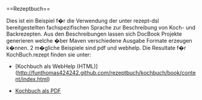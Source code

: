 ==Rezeptbuch==

Dies ist ein Beispiel f�r die Verwendung der unter rezept-dsl bereitgestellten fachspezifischen Sprache zur Beschreibung von Koch- und Backrezepten.
Aus den Beschreibungen lassen sich DocBook Projekte generieren welche �ber Maven verschiedene Ausgabe Formate erzeugen k�nnen. 
2 m�gliche Beispiele sind pdf und webhelp. Die Resultate f�r KochBuch.rezept finden sie unter:

* [Kochbuch als WebHelp (HTML)] (http://funthomas424242.github.com/rezeptbuch/kochbuch/book/content/index.html)

* [Kochbuch als PDF](http://funthomas424242.github.com/rezeptbuch/kochbuch/book.pdf)

